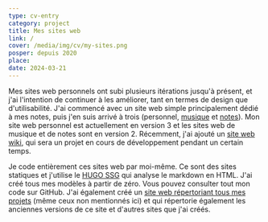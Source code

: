 ```yaml
---
type: cv-entry
category: project
title: Mes sites web
link: /
cover: /media/img/cv/my-sites.png
posper: depuis 2020
place: 
date: 2024-03-21
---
```

Mes sites web personnels ont subi plusieurs itérations jusqu'à présent, et j'ai l'intention de continuer à les améliorer, tant en termes de design que d'utilisabilité. J'ai commencé avec un site web simple principalement dédié à mes notes, puis j'en suis arrivé à trois (personnel, [musique](https://music.pgersl.xyz/) et [notes](https://notes.pgersl.xyz/)). Mon site web personnel est actuellement en version 3 et les sites web de musique et de notes sont en version 2. Récemment, j'ai ajouté un [site web wiki](https://wiki.pgersl.xyz), qui sera un projet en cours de développement pendant un certain temps.

Je code entièrement ces sites web par moi-même. Ce sont des sites statiques et j'utilise le [HUGO SSG](https://gohugo.io/) qui analyse le markdown en HTML. J'ai créé tous mes modèles à partir de zéro. Vous pouvez consulter tout mon code sur GitHub. J'ai également créé un [site web répertoriant tous mes projets](https://projects.pgersl.xyz/) (même ceux non mentionnés ici) et qui répertorie également les anciennes versions de ce site et d'autres sites que j'ai créés.